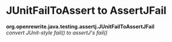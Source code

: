 # JUnitFailToAssert to AssertJFail

**org.openrewrite.java.testing.assertj.JUnitFailToAssertJFail**  
_convert JUnit-style fail() to assertJ's fail()_

